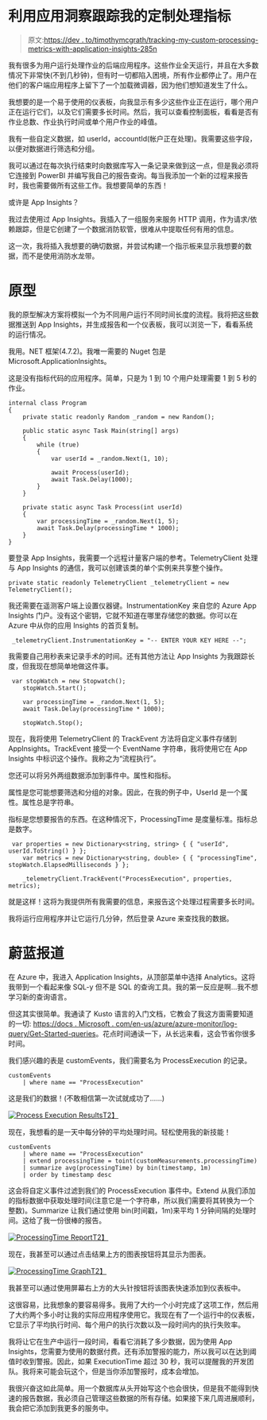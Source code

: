 # 利用应用洞察跟踪我的定制处理指标

> 原文:[https://dev . to/timothymcgrath/tracking-my-custom-processing-metrics-with-application-insights-285n](https://dev.to/timothymcgrath/tracking-my-custom-processing-metrics-with-application-insights-285n)

我有很多为用户运行处理作业的后端应用程序。这些作业全天运行，并且在大多数情况下非常快(不到几秒钟)，但有时一切都陷入困境，所有作业都停止了。用户在他们的客户端应用程序上留下了一个加载微调器，因为他们想知道发生了什么。

我想要的是一个易于使用的仪表板，向我显示有多少这些作业正在运行，哪个用户正在运行它们，以及它们需要多长时间。然后，我可以查看控制面板，看看是否有作业总数、作业执行时间或单个用户作业的峰值。

我有一些自定义数据，如 userId，accountId(帐户正在处理)。我需要这些字段，以便对数据进行筛选和分组。

我可以通过在每次执行结束时向数据库写入一条记录来做到这一点，但是我必须将它连接到 PowerBI 并编写我自己的报告查询。每当我添加一个新的过程来报告时，我也需要做所有这些工作。我想要简单的东西！

或许是 App Insights？

我过去使用过 App Insights。我插入了一组服务来服务 HTTP 调用，作为请求/依赖跟踪，但是它创建了一个数据消防软管，很难从中提取任何有用的信息。

这一次，我将插入我想要的确切数据，并尝试构建一个指示板来显示我想要的数据，而不是使用消防水龙带。

# [](#prototype)原型

我的原型解决方案将模拟一个为不同用户运行不同时间长度的流程。我将把这些数据推送到 App Insights，并生成报告和一个仪表板，我可以浏览一下，看看系统的运行情况。

我用。NET 框架(4.7.2)。我唯一需要的 Nuget 包是 Microsoft.ApplicationInsights。

这是没有指标代码的应用程序。简单，只是为 1 到 10 个用户处理需要 1 到 5 秒的作业。

```
internal class Program
{
    private static readonly Random _random = new Random();

    public static async Task Main(string[] args)
    {
        while (true)
        {
            var userId = _random.Next(1, 10);

            await Process(userId);
            await Task.Delay(1000);
        }
    }

    private static async Task Process(int userId)
    {
        var processingTime = _random.Next(1, 5);
        await Task.Delay(processingTime * 1000);
    }
} 
```

要登录 App Insights，我需要一个远程计量客户端的参考。TelemetryClient 处理与 App Insights 的通信，我可以创建该类的单个实例来共享整个操作。

```
private static readonly TelemetryClient _telemetryClient = new TelemetryClient(); 
```

我还需要在遥测客户端上设置仪器键。InstrumentationKey 来自您的 Azure App Insights 门户。没有这个密钥，它就不知道在哪里存储您的数据。你可以在 Azure 中从你的应用 Insights 的首页复制。

```
 _telemetryClient.InstrumentationKey = "-- ENTER YOUR KEY HERE --"; 
```

我需要自己用秒表来记录手术的时间。还有其他方法让 App Insights 为我跟踪长度，但我现在想简单地做这件事。

```
 var stopWatch = new Stopwatch();
    stopWatch.Start();

    var processingTime = _random.Next(1, 5);
    await Task.Delay(processingTime * 1000);

    stopWatch.Stop(); 
```

现在，我将使用 TelemetryClient 的 TrackEvent 方法将自定义事件存储到 AppInsights。TrackEvent 接受一个 EventName 字符串，我将使用它在 App Insights 中标识这个操作。我称之为“流程执行”。

您还可以将另外两组数据添加到事件中。属性和指标。

属性是您可能想要筛选和分组的对象。因此，在我的例子中，UserId 是一个属性。属性总是字符串。

指标是您想要报告的东西。在这种情况下，ProcessingTime 是度量标准。指标总是数字。

```
 var properties = new Dictionary<string, string> { { "userId", userId.ToString() } };
    var metrics = new Dictionary<string, double> { { "processingTime", stopWatch.ElapsedMilliseconds } };

    _telemetryClient.TrackEvent("ProcessExecution", properties, metrics); 
```

就是这样！这将为我提供所有我需要的信息，来报告这个处理过程需要多长时间。

我将运行应用程序并让它运行几分钟，然后登录 Azure 来查找我的数据。

# [](#azure-reporting)蔚蓝报道

在 Azure 中，我进入 Application Insights，从顶部菜单中选择 Analytics。这将我带到一个看起来像 SQL-y 但不是 SQL 的查询工具。我的第一反应是啊…我不想学习新的查询语言。

但这其实很简单。我通读了 Kusto 语言的入门文档，它教会了我这方面需要知道的一切:
[https://docs . Microsoft . com/en-us/azure/azure-monitor/log-query/Get-Started-queries](https://docs.microsoft.com/en-us/azure/azure-monitor/log-query/get-started-queries)。花点时间通读一下，从长远来看，这会节省你很多时间。

我们感兴趣的表是 customEvents，我们需要名为 ProcessExecution 的记录。

```
customEvents
    | where name == "ProcessExecution" 
```

这是我们的数据！(不敢相信第一次试就成功了……)

[![Process Execution Results](../Images/5f26d041069198d6c790b51bc92088ad.png)T2】](https://res.cloudinary.com/practicaldev/image/fetch/s--r77RDKQi--/c_limit%2Cf_auto%2Cfl_progressive%2Cq_auto%2Cw_880/https://scribblesofcode.com/wp-content/uploads/2019/04/image.png)

现在，我想看的是一天中每分钟的平均处理时间。轻松使用我的新技能！

```
customEvents
    | where name == "ProcessExecution"
    | extend processingTime = toint(customMeasurements.processingTime)
    | summarize avg(processingTime) by bin(timestamp, 1m) 
    | order by timestamp desc 
```

这会将自定义事件过滤到我们的 ProcessExecution 事件中。Extend 从我们添加的指标数据中获取处理时间(注意它是一个字符串，所以我们需要将其转换为一个整数)。Summarize 让我们通过使用 bin(时间戳，1m)来平均 1 分钟间隔的处理时间。这给了我一份很棒的报告。

[![ProcessingTime Report](../Images/ca9ec3de5668122e9f493d431c471346.png)T2】](https://res.cloudinary.com/practicaldev/image/fetch/s--SAWJbldI--/c_limit%2Cf_auto%2Cfl_progressive%2Cq_auto%2Cw_880/https://scribblesofcode.com/wp-content/uploads/2019/04/image-2.png)

现在，我甚至可以通过点击结果上方的图表按钮将其显示为图表。

[![ProcessingTime Graph](../Images/14ac5ad4b961e24696bd504272711b69.png)T2】](https://res.cloudinary.com/practicaldev/image/fetch/s--aozX5eMx--/c_limit%2Cf_auto%2Cfl_progressive%2Cq_auto%2Cw_880/https://scribblesofcode.com/wp-content/uploads/2019/04/image-3.png)

我甚至可以通过使用屏幕右上方的大头针按钮将该图表快速添加到仪表板中。

这很容易，比我想象的要容易得多。我用了大约一个小时完成了这项工作，然后用了大约两个多小时让我的实际应用程序使用它。我现在有了一个运行中的仪表板，它显示了平均执行时间、每个用户的执行次数以及一段时间内的执行失败率。

我将让它在生产中运行一段时间，看看它消耗了多少数据，因为使用 App Insights，您需要为使用的数据付费。还有添加警报的能力，所以我可以在达到阈值时收到警报。因此，如果 ExecutionTime 超过 30 秒，我可以提醒我的开发团队。我将来可能会玩这个，但是当你添加警报时，成本会增加。

我很兴奋这如此简单。用一个数据库从头开始写这个也会很快，但是我不能得到快速的报告数据，我必须自己管理这些数据的所有存储。如果接下来几周进展顺利，我会把它添加到我更多的服务中。